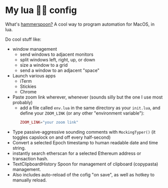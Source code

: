 # My lua 🔨🥄 config

What's [hammerspoon?](https://www.hammerspoon.org/) A cool way to program automation for MacOS, in lua.

Do cool stuff like:
- window management
  - send windows to adjacent monitors
  - split windows left, right, up, or down
  - size a window to a grid
  - send a window to an adjacent "space"
- Launch various apps
  - iTerm
  - Stickies
  - Chrome
- Paste zoom link wherever, whenever (sounds silly but the one I use most probably)
  - add a file called `env.lua` in the same directory as your `init.lua`, and define your `ZOOM_LINK` (or any other "environment variable"):
    ```lua
    ZOOM_LINK="your zoom link"
    ```
- Type passive-aggressive sounding comments with `MockingTyper()` (it toggles capslock on and off every half-second)
- Convert a selected Epoch timestamp to human readable date and time string.
- instantly search etherscan for a selected Ethereum address or transaction hash.
- TextClipboardHistory Spoon for management of clipboard (copypasta) management.
- Also includes auto-reload of the cofig "on save", as well as hotkey to manually reload.
